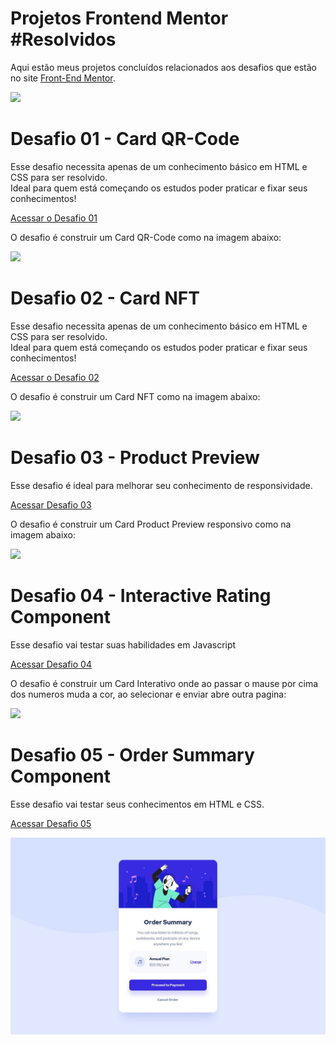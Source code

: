 # Projetos Frontend Mentor #Resolvidos
Aqui estão meus projetos concluídos relacionados aos desafios que estão no site [Front-End Mentor](https://www.frontendmentor.io/). 

<img src="https://media.discordapp.net/attachments/1033494131995054112/1033814599016927252/desafios.png">

# Desafio 01 - Card QR-Code

Esse desafio necessita apenas  de um conhecimento básico em HTML e CSS para ser resolvido. <br/>
Ideal para quem está começando os estudos poder praticar e fixar seus conhecimentos! <br/>

[Acessar o Desafio 01](https://evelyn-matos.github.io/projetos-frontendmentor/1-QR-Code-Component/)

O desafio é construir um Card QR-Code como na imagem abaixo: 


<img src="https://media.discordapp.net/attachments/1033494131995054112/1033815963751174175/desktop-design.jpg?width=852&height=473">

<br>


# Desafio 02 - Card NFT

Esse desafio necessita apenas  de um conhecimento básico em HTML e CSS para ser resolvido. <br/>
Ideal para quem está começando os estudos poder praticar e fixar seus conhecimentos! <br/>

[Acessar o Desafio 02](https://evelyn-matos.github.io/projetos-frontendmentor/2-NFT-Preview-Card-Component/)

O desafio é construir um Card NFT como na imagem abaixo: 

<img src="https://media.discordapp.net/attachments/1033494131995054112/1040413690069000272/Imagem_projeto_card_nft.JPG?width=670&height=390">

<br>

# Desafio 03 - Product Preview 

Esse desafio é ideal para melhorar seu conhecimento de responsividade.

[Acessar Desafio 03](https://evelyn-matos.github.io/projetos-frontendmentor/3-Product-Preview-Card-Component/)

O desafio é construir um Card Product Preview responsivo como na imagem abaixo:

<img src="https://media.discordapp.net/attachments/1033494131995054112/1041048715571499028/2022-11-12.png?width=676&height=473">

<br>

# Desafio 04 - Interactive Rating Component

Esse desafio vai testar suas habilidades em Javascript

[Acessar Desafio 04](https://evelyn-matos.github.io/projetos-frontendmentor/4-Interactive-Rating-Component/)

O desafio é construir um Card Interativo onde ao passar o mause por cima dos numeros muda a cor, ao selecionar e enviar abre outra pagina:

<img src="https://media.discordapp.net/attachments/1033494131995054112/1063143207879327784/design-interactive-card.jpg?width=1025&height=418">

<br>

# Desafio 05 - Order Summary Component

Esse desafio vai testar seus conhecimentos em HTML e CSS.

[Acessar Desafio 05](https://evelyn-matos.github.io/projetos-frontendmentor/5-Order-Summary-Component)


<img src="./5-Order-Summary-Component/design/desktop-design.jpg">


